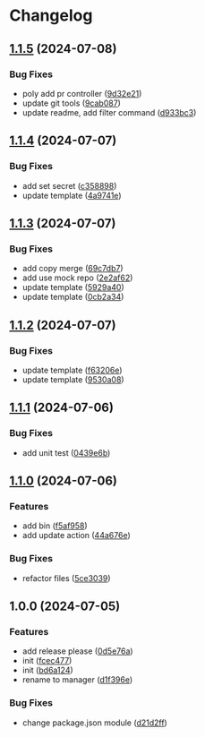 # Changelog

## [1.1.5](https://github.com/polyrepos/polyrepo-manager/compare/v1.1.4...v1.1.5) (2024-07-08)


### Bug Fixes

* poly add pr controller ([9d32e21](https://github.com/polyrepos/polyrepo-manager/commit/9d32e2182208d80a78fc57baf2bc4c3b1e97d8ae))
* update git tools ([9cab087](https://github.com/polyrepos/polyrepo-manager/commit/9cab08774cded7de347228c0394c688b8f35dff0))
* update readme, add filter command ([d933bc3](https://github.com/polyrepos/polyrepo-manager/commit/d933bc3dcb8e4211543aca8441ff2363933e2843))

## [1.1.4](https://github.com/polyrepos/polyrepo-manager/compare/v1.1.3...v1.1.4) (2024-07-07)


### Bug Fixes

* add set secret ([c358898](https://github.com/polyrepos/polyrepo-manager/commit/c3588982532b1348b30b5b17ef7d9ac176d6c4ae))
* update template ([4a9741e](https://github.com/polyrepos/polyrepo-manager/commit/4a9741e3b272b12e8bc2d59169944d34daffa646))

## [1.1.3](https://github.com/polyrepos/polyrepo-manager/compare/v1.1.2...v1.1.3) (2024-07-07)


### Bug Fixes

* add copy merge ([69c7db7](https://github.com/polyrepos/polyrepo-manager/commit/69c7db7a1661487f9e2d41a1800126e2c41188f6))
* add use mock repo ([2e2af62](https://github.com/polyrepos/polyrepo-manager/commit/2e2af6291a76474222d997ef3010379aedeeb835))
* update template ([5929a40](https://github.com/polyrepos/polyrepo-manager/commit/5929a40f12a1c1c33d10528d03e67aa2dcc77993))
* update template ([0cb2a34](https://github.com/polyrepos/polyrepo-manager/commit/0cb2a34d9379ac27a6ce989e0b4392a533f04452))

## [1.1.2](https://github.com/polyrepos/polyrepo-manager/compare/v1.1.1...v1.1.2) (2024-07-07)


### Bug Fixes

* update template ([f63206e](https://github.com/polyrepos/polyrepo-manager/commit/f63206e2bdaf3601aedce1036040c908fa2ff39d))
* update template ([9530a08](https://github.com/polyrepos/polyrepo-manager/commit/9530a088a539761f0eaace69a70556cf84263ca1))

## [1.1.1](https://github.com/polyrepos/polyrepo-manager/compare/v1.1.0...v1.1.1) (2024-07-06)


### Bug Fixes

* add unit test ([0439e6b](https://github.com/polyrepos/polyrepo-manager/commit/0439e6b6480a8e54a998bb927a18ee68b4cc2f83))

## [1.1.0](https://github.com/polyrepos/polyrepo-manager/compare/v1.0.0...v1.1.0) (2024-07-06)


### Features

* add bin ([f5af958](https://github.com/polyrepos/polyrepo-manager/commit/f5af9582a3c225b1cc22d4f6e31e11728f061784))
* add update action ([44a676e](https://github.com/polyrepos/polyrepo-manager/commit/44a676efbaa5b18a25a99fa10adfc1ff76c5037d))


### Bug Fixes

* refactor files ([5ce3039](https://github.com/polyrepos/polyrepo-manager/commit/5ce3039e10cd6f63e17856628406f7af5bfa4b89))

## 1.0.0 (2024-07-05)


### Features

* add release please ([0d5e76a](https://github.com/polyrepos/polyrepo-manager/commit/0d5e76adac2f007d0fe0d839060d972749553c68))
* init ([fcec477](https://github.com/polyrepos/polyrepo-manager/commit/fcec477e8e038800fb128aac1b49f5185dc4f49d))
* init ([bd6a124](https://github.com/polyrepos/polyrepo-manager/commit/bd6a1240f92989aade3724fb4b87cabf97e03abe))
* rename to manager ([d1f396e](https://github.com/polyrepos/polyrepo-manager/commit/d1f396e9224524e69f95def45b1770df7c7c05b7))


### Bug Fixes

* change package.json module ([d21d2ff](https://github.com/polyrepos/polyrepo-manager/commit/d21d2ffb8d9fdcef6952aab7a57198fcc5cc0fe0))

